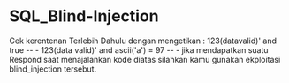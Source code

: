 # SQL_Blind-Injection
Cek kerentenan Terlebih Dahulu dengan mengetikan :
123(datavalid)' and true -- -
123(data valid)' and ascii('a') = 97 -- -
jika mendapatkan suatu Respond saat menajalankan kode diatas silahkan kamu gunakan ekploitasi blind_injection tersebut.
